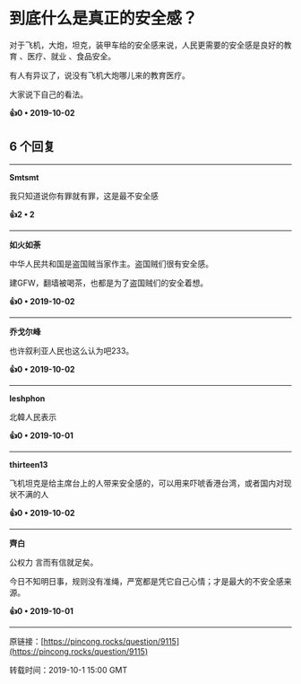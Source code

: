 # 到底什么是真正的安全感？ 

对于飞机，大炮，坦克，装甲车给的安全感来说，人民更需要的安全感是良好的教育 、医疗、就业 、食品安全。

有人有异议了，说没有飞机大炮哪儿来的教育医疗。

大家说下自己的看法。 

**👍0 • 2019-10-02**

## 6 个回复

---
**Smtsmt**

我只知道说你有罪就有罪，这是最不安全感 

**👍2 • 2**

---
**如火如荼**

中华人民共和国是盗国贼当家作主。盗国贼们很有安全感。

建GFW，翻墙被喝茶，也都是为了盗国贼们的安全着想。 

**👍0 • 2019-10-02**

---
**乔戈尔峰**

也许叙利亚人民也这么认为吧233。 

**👍0 • 2019-10-02**

---
**leshphon**

北韓人民表示 

**👍0 • 2019-10-01**

---
**thirteen13**

飞机坦克是给主席台上的人带来安全感的，可以用来吓唬香港台湾，或者国内对现状不满的人 

**👍0 • 2019-10-02**

---
**齊白**

公权力 言而有信就足矣。

今日不知明日事，规则没有准绳，严宽都是凭它自己心情；才是最大的不安全感来源。 

**👍0 • 2019-10-01**

---
原链接：[https://pincong.rocks/question/9115](https://pincong.rocks/question/9115)

转载时间：2019-10-1 15:00 GMT